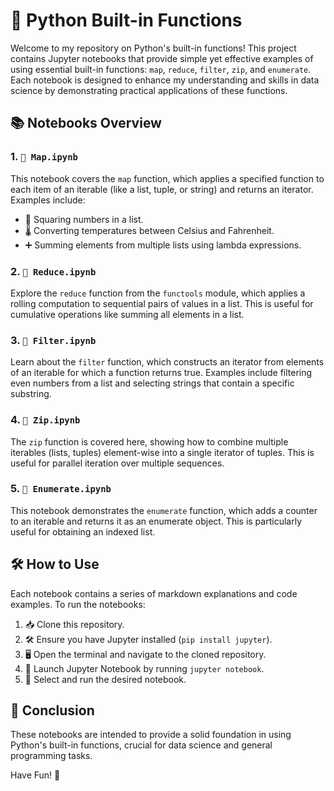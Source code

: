 # 🐍 Python Built-in Functions

Welcome to my repository on Python's built-in functions! This project contains Jupyter notebooks that provide simple yet effective examples of using essential built-in functions: `map`, `reduce`, `filter`, `zip`, and `enumerate`. Each notebook is designed to enhance my understanding and skills in data science by demonstrating practical applications of these functions.

## 📚 Notebooks Overview

### 1. `📄 Map.ipynb`
This notebook covers the `map` function, which applies a specified function to each item of an iterable (like a list, tuple, or string) and returns an iterator. Examples include:
- 🔢 Squaring numbers in a list.
- 🌡️ Converting temperatures between Celsius and Fahrenheit.
- ➕ Summing elements from multiple lists using lambda expressions.

### 2. `📄 Reduce.ipynb`
Explore the `reduce` function from the `functools` module, which applies a rolling computation to sequential pairs of values in a list. This is useful for cumulative operations like summing all elements in a list.

### 3. `📄 Filter.ipynb`
Learn about the `filter` function, which constructs an iterator from elements of an iterable for which a function returns true. Examples include filtering even numbers from a list and selecting strings that contain a specific substring.

### 4. `📄 Zip.ipynb`
The `zip` function is covered here, showing how to combine multiple iterables (lists, tuples) element-wise into a single iterator of tuples. This is useful for parallel iteration over multiple sequences.

### 5. `📄 Enumerate.ipynb`
This notebook demonstrates the `enumerate` function, which adds a counter to an iterable and returns it as an enumerate object. This is particularly useful for obtaining an indexed list.

## 🛠️ How to Use

Each notebook contains a series of markdown explanations and code examples. To run the notebooks:
1. 📥 Clone this repository.
2. 🛠️ Ensure you have Jupyter installed (`pip install jupyter`).
3. 🖥️ Open the terminal and navigate to the cloned repository.
4. 🚀 Launch Jupyter Notebook by running `jupyter notebook`.
5. 📂 Select and run the desired notebook.

## 🎯 Conclusion

These notebooks are intended to provide a solid foundation in using Python's built-in functions, crucial for data science and general programming tasks.

Have Fun! 🎉
